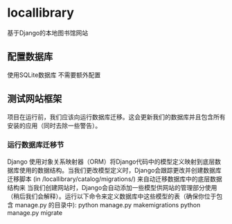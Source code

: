 # locallibrary
基于Django的本地图书馆网站
## 配置数据库
使用SQLite数据库 不需要额外配置
## 测试网站框架
项目在运行前，我们应该向运行数据库迁移。这会更新我们的数据库并且包含所有安装的应用（同时去除一些警告）。
### 运行数据库迁移节  
Django 使用对象关系映射器（ORM）将Django代码中的模型定义映射到底层数据库使用的数据结构。当我们更改模型定义时，Django会跟踪更改并创建数据库迁移脚本 (in /locallibrary/catalog/migrations/) 来自动迁移数据库中的底层数据结构来
当我们创建网站时，Django会自动添加一些模型供网站的管理部分使用（稍后我们会解释）。运行以下命令来定义数据库中这些模型的表（确保你位于包含 manage.py 的目录中):
python manage.py makemigrations
python manage.py migrate
